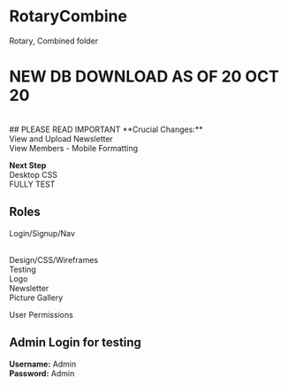 # RotaryCombine
Rotary, Combined folder

# NEW DB DOWNLOAD AS OF 20 OCT 20
<br>
## PLEASE READ IMPORTANT
**Crucial Changes:**

<br>
View and Upload Newsletter
<br>
View Members - Mobile Formatting

**Next Step**
<br>
Desktop CSS
<br>
FULLY TEST

## Roles
Login/Signup/Nav

<br>
 Design/CSS/Wireframes
<br>
Testing
<br>
Logo
<br>
Newsletter
<br>
 Picture Gallery

<br>

 User Permissions

## Admin Login for testing
**Username:** Admin
<br>
**Password:** Admin


